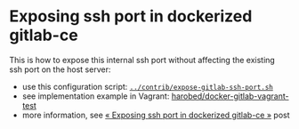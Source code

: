 # Exposing ssh port in dockerized gitlab-ce

This is how to expose this internal ssh port without affecting the existing ssh port on the host server:

* use this configuration script: [`../contrib/expose-gitlab-ssh-port.sh`](../contrib/expose-gitlab-ssh-port.sh)
* see implementation example in Vagrant: [harobed/docker-gitlab-vagrant-test](https://github.com/harobed/docker-gitlab-vagrant-test)
* more information, see [« Exposing ssh port in dockerized gitlab-ce »](https://blog.xiaket.org/2017/exposing.ssh.port.in.dockerized.gitlab-ce.html) post
